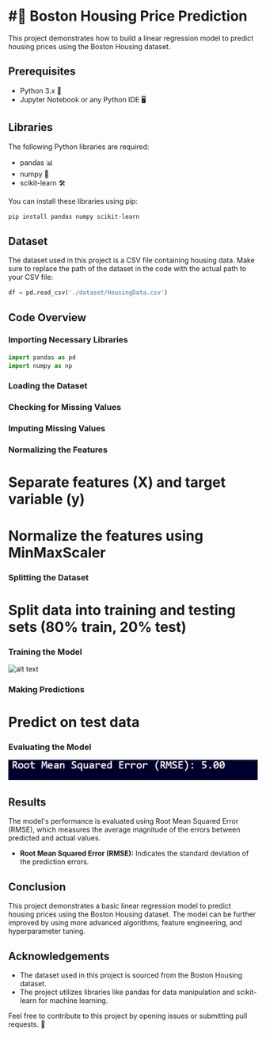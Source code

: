 # #🏡 Boston Housing Price Prediction

This project demonstrates how to build a linear regression model to predict housing prices using the Boston Housing dataset.

## Prerequisites

- Python 3.x 🐍
- Jupyter Notebook or any Python IDE 🖥️

## Libraries

The following Python libraries are required:

- pandas 📊
- numpy 🔢
- scikit-learn 🛠️

You can install these libraries using pip:

```bash
pip install pandas numpy scikit-learn
```

## Dataset

The dataset used in this project is a CSV file containing housing data. Make sure to replace the path of the dataset in the code with the actual path to your CSV file:

```python
df = pd.read_csv('./dataset/HousingData.csv')
```

## Code Overview

### Importing Necessary Libraries

```python
import pandas as pd
import numpy as np
```

### Loading the Dataset
### Checking for Missing Values
### Imputing Missing Values
### Normalizing the Features
# Separate features (X) and target variable (y)
# Normalize the features using MinMaxScaler
### Splitting the Dataset
# Split data into training and testing sets (80% train, 20% test)
### Training the Model
![alt text](<Screenshot 2025-01-20 202930-1-1.png>)
### Making Predictions
# Predict on test data
### Evaluating the Model
![alt text](<Screenshot 2025-01-20 205805-1.png>)



## Results

The model's performance is evaluated using Root Mean Squared Error (RMSE), which measures the average magnitude of the errors between predicted and actual values.

- **Root Mean Squared Error (RMSE):** Indicates the standard deviation of the prediction errors.

## Conclusion

This project demonstrates a basic linear regression model to predict housing prices using the Boston Housing dataset. The model can be further improved by using more advanced algorithms, feature engineering, and hyperparameter tuning.

## Acknowledgements

- The dataset used in this project is sourced from the Boston Housing dataset.
- The project utilizes libraries like pandas for data manipulation and scikit-learn for machine learning.

Feel free to contribute to this project by opening issues or submitting pull requests. 🤝
```
